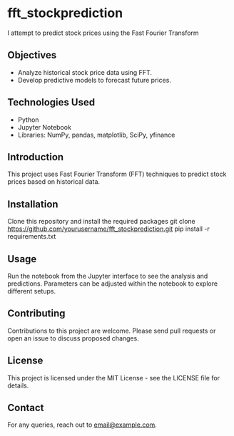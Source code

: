 # fft_stockprediction
I attempt to predict stock prices using the Fast Fourier Transform
## Objectives
- Analyze historical stock price data using FFT.
- Develop predictive models to forecast future prices.

## Technologies Used
- Python
- Jupyter Notebook
- Libraries: NumPy, pandas, matplotlib, SciPy, yfinance
## Introduction
This project uses Fast Fourier Transform (FFT) techniques to predict stock prices based on historical data.
## Installation
Clone this repository and install the required packages
git clone https://github.com/yourusername/fft_stockprediction.git
pip install -r requirements.txt
## Usage
Run the notebook from the Jupyter interface to see the analysis and predictions. Parameters can be adjusted within the notebook to explore different setups.

## Contributing
Contributions to this project are welcome. Please send pull requests or open an issue to discuss proposed changes.

## License
This project is licensed under the MIT License - see the LICENSE file for details.

## Contact
For any queries, reach out to email@example.com.

